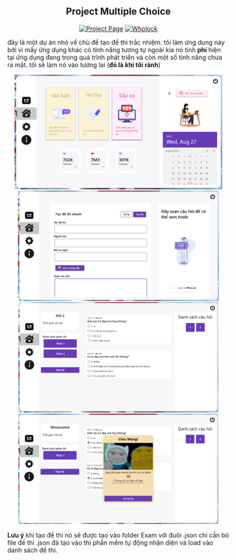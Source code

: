 <div align="center">

## Project Multiple Choice
[![Project Page](https://img.shields.io/badge/Project-Page-blue?logo=microsoft)](https://github.com/wholock2210/Multiple-Choice)
[![Wholock](https://img.shields.io/badge/Wholock-red?style=flat-square)](https://www.facebook.com/profile.php?id=100093540090214)

</div>

đây là một dự án nhỏ về chủ đề tạo đề thi trắc nhiệm. tôi làm ứng dụng này bởi vì mấy ứng dụng khác có tính năng tương tự ngoài kia nó tính **phí**
hiện tại ứng dụng đang trong quá trình phát triển và còn một số tính năng chưa ra mắt. tôi sẽ làm nó vào tương lai (**đó là khi tôi rảnh**)

<p align="center">
  <img src="Image/1.png" alt="Màn hình chính" height="260px">
  <img src="Image/2.png" alt="Tạo đề thi" height="250px">
  <img src="Image/3.png" alt="Màn hình thi" height="250px">
  <img src="Image/4.png" alt="Tính điểm" height="250px">
</p>

**Lưu ý** 
 khi tạo đề thi nó sẽ được tạo vào folder Exam với đuôi .json chỉ cần bỏ file đề thi .json đã tạo vào thì phần mềm tự động nhận diện và load vào danh sách đề thi.
